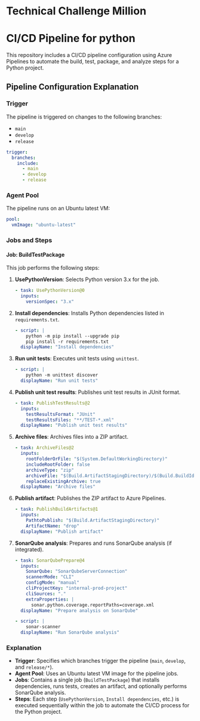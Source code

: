 # Technical Challenge Million

# CI/CD Pipeline for python

This repository includes a CI/CD pipeline configuration using Azure Pipelines to automate the build, test, package, and analyze steps for a Python project.

## Pipeline Configuration Explanation

### Trigger

The pipeline is triggered on changes to the following branches:
- `main`
- `develop`
- `release`

```yaml
trigger:
  branches:
    include:
      - main
      - develop
      - release
```

### Agent Pool

The pipeline runs on an Ubuntu latest VM:

```yaml
pool:
  vmImage: "ubuntu-latest"
```

### Jobs and Steps

#### Job: BuildTestPackage

This job performs the following steps:

1. **UsePythonVersion**: Selects Python version 3.x for the job.

   ```yaml
   - task: UsePythonVersion@0
     inputs:
       versionSpec: "3.x"
   ```

2. **Install dependencies**: Installs Python dependencies listed in `requirements.txt`.

   ```yaml
   - script: |
       python -m pip install --upgrade pip
       pip install -r requirements.txt
     displayName: "Install dependencies"
   ```

3. **Run unit tests**: Executes unit tests using `unittest`.

   ```yaml
   - script: |
       python -m unittest discover
     displayName: "Run unit tests"
   ```

4. **Publish unit test results**: Publishes unit test results in JUnit format.

   ```yaml
   - task: PublishTestResults@2
     inputs:
       testResultsFormat: "JUnit"
       testResultsFiles: "**/TEST-*.xml"
     displayName: "Publish unit test results"
   ```

5. **Archive files**: Archives files into a ZIP artifact.

   ```yaml
   - task: ArchiveFiles@2
     inputs:
       rootFolderOrFile: "$(System.DefaultWorkingDirectory)"
       includeRootFolder: false
       archiveType: "zip"
       archiveFile: "$(Build.ArtifactStagingDirectory)/$(Build.BuildId).zip"
       replaceExistingArchive: true
     displayName: "Archive files"
   ```

6. **Publish artifact**: Publishes the ZIP artifact to Azure Pipelines.

   ```yaml
   - task: PublishBuildArtifacts@1
     inputs:
       PathtoPublish: "$(Build.ArtifactStagingDirectory)"
       ArtifactName: "drop"
     displayName: "Publish artifact"
   ```

7. **SonarQube analysis**: Prepares and runs SonarQube analysis (if integrated).

   ```yaml
   - task: SonarQubePrepare@4
     inputs:
       SonarQube: "SonarQubeServerConnection"
       scannerMode: "CLI"
       configMode: "manual"
       cliProjectKey: "internal-prod-project"
       cliSources: "."
       extraProperties: |
         sonar.python.coverage.reportPaths=coverage.xml
     displayName: "Prepare analysis on SonarQube"

   - script: |
       sonar-scanner
     displayName: "Run SonarQube analysis"
   ```

### Explanation

- **Trigger**: Specifies which branches trigger the pipeline (`main`, `develop`, and `release/*`).
- **Agent Pool**: Uses an Ubuntu latest VM image for the pipeline jobs.
- **Jobs**: Contains a single job (`BuildTestPackage`) that installs dependencies, runs tests, creates an artifact, and optionally performs SonarQube analysis.
- **Steps**: Each step (`UsePythonVersion`, `Install dependencies`, etc.) is executed sequentially within the job to automate the CI/CD process for the Python project.
